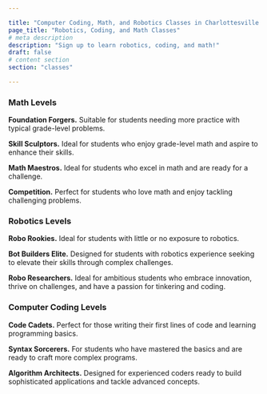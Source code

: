 ```yaml
---

title: "Computer Coding, Math, and Robotics Classes in Charlottesville | Blue Ridge Boost"
page_title: "Robotics, Coding, and Math Classes"
# meta description
description: "Sign up to learn robotics, coding, and math!"
draft: false
# content section
section: "classes"

---
```


<a name="levels"></a>

<h3>Math Levels</h3>
<p>
<a name="forgers"><span class="level-forgers">
<b>Foundation Forgers.</b></span> Suitable for students needing more practice with typical grade-level problems.
</p>
<p>
<a name="sculptors"><span class="level-sculptors">
<b>Skill Sculptors.</b></span> Ideal for students who enjoy grade-level math and aspire to enhance their skills.
</p>
<p>
<a name="maestros"><span class="level-maestros">
<b>Math Maestros.</b></span> Ideal for students who excel in math and are ready for a challenge.
</p>
<p>
<a name="competition"><span class="level-competition">
<b>Competition.</b></span> Perfect for students who love math and enjoy tackling challenging problems.
</p>

<h3>Robotics Levels</h3>

<p>
<a name="rookies">
<span class="level-rookies"><b>Robo Rookies.</b></span> Ideal for students with little or no exposure to robotics.
</p>
<p>
<a name="elite"><span class="level-elite">
<b>Bot Builders Elite.</b></span> Designed for students with robotics experience seeking to elevate their skills through complex challenges.
</p>
<p>
<a name="researchers"><span class="level-researchers">
<b>Robo Researchers.</b></span> Ideal for ambitious students who embrace innovation, thrive on challenges, and have a passion for tinkering and coding.
</p>

<h3>Computer Coding Levels</h3>
<p>
<a name="cadets"><span class="level-cadets">
<b>Code Cadets.</b></span> Perfect for those writing their first lines of code and learning programming basics.
</p>
<p>
<a name="sorcerers"><span class="level-sorcerers">
<b>Syntax Sorcerers.</b></span> For students who have mastered the basics and are ready to craft more complex programs.
</p>
<p>
<a name="architects"><span class="level-architects">
<b>Algorithm Architects.</b></span> Designed for experienced coders ready to build sophisticated applications and tackle advanced concepts.
</p>